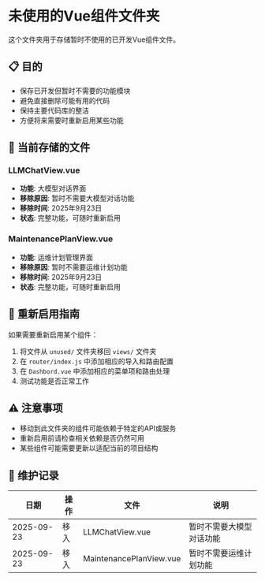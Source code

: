 # 未使用的Vue组件文件夹

这个文件夹用于存储暂时不使用的已开发Vue组件文件。

## 📋 目的

- 保存已开发但暂时不需要的功能模块
- 避免直接删除可能有用的代码
- 保持主要代码库的整洁
- 方便将来需要时重新启用某些功能

## 📁 当前存储的文件

### LLMChatView.vue
- **功能**: 大模型对话界面
- **移除原因**: 暂时不需要大模型对话功能
- **移除时间**: 2025年9月23日
- **状态**: 完整功能，可随时重新启用

### MaintenancePlanView.vue
- **功能**: 运维计划管理界面
- **移除原因**: 暂时不需要运维计划功能
- **移除时间**: 2025年9月23日
- **状态**: 完整功能，可随时重新启用

## 🔄 重新启用指南

如果需要重新启用某个组件：

1. 将文件从 `unused/` 文件夹移回 `views/` 文件夹
2. 在 `router/index.js` 中添加相应的导入和路由配置
3. 在 `Dashbord.vue` 中添加相应的菜单项和路由处理
4. 测试功能是否正常工作

## ⚠️ 注意事项

- 移动到此文件夹的组件可能依赖于特定的API或服务
- 重新启用前请检查相关依赖是否仍然可用
- 某些组件可能需要更新以适配当前的项目结构

## 📝 维护记录

| 日期 | 操作 | 文件 | 说明 |
|------|------|------|------|
| 2025-09-23 | 移入 | LLMChatView.vue | 暂时不需要大模型对话功能 |
| 2025-09-23 | 移入 | MaintenancePlanView.vue | 暂时不需要运维计划功能 |
